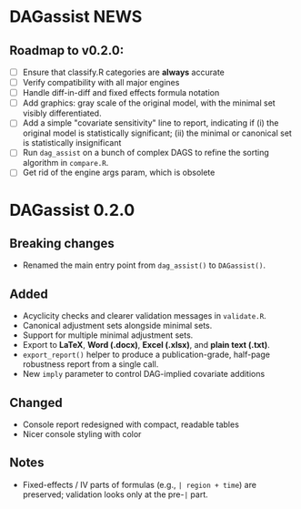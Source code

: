 # DAGassist NEWS

## Roadmap to v0.2.0:

- [ ] Ensure that classify.R categories are **always** accurate
- [ ] Verify compatibility with all major engines
- [ ] Handle diff-in-diff and fixed effects formula notation
- [ ] Add graphics: gray scale of the original model, with the minimal set visibly differentiated.
- [ ] Add a simple "covariate sensitivity" line to report, indicating if (i) the original model is statistically significant; (ii) the minimal or canonical set is statistically insignificant
- [ ] Run `dag_assist` on a bunch of complex DAGS to refine the sorting algorithm in `compare.R`.
- [ ] Get rid of the engine args param, which is obsolete

# DAGassist 0.2.0

## Breaking changes
- Renamed the main entry point from `dag_assist()` to `DAGassist()`.  

## Added
- Acyclicity checks and clearer validation messages in `validate.R`.
- Canonical adjustment sets alongside minimal sets.
- Support for multiple minimal adjustment sets.
- Export to **LaTeX**, **Word (.docx)**, **Excel (.xlsx)**, and **plain text (.txt)**.
- `export_report()` helper to produce a publication-grade, half-page robustness report from a single call.
- New `imply` parameter to control DAG-implied covariate additions  

## Changed
- Console report redesigned with compact, readable tables 
- Nicer console styling with color

## Notes
- Fixed-effects / IV parts of formulas (e.g., `| region + time`) are preserved; validation looks only at the pre-`|` part.